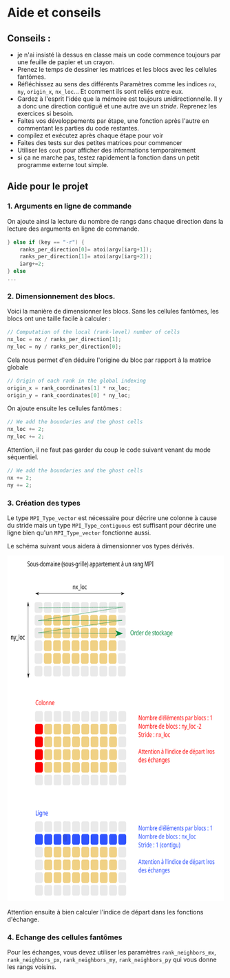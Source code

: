 # Aide et conseils

## Conseils :
- je n'ai insisté là dessus en classe mais un code commence toujours par une feuille de papier et un crayon.
- Prenez le temps de dessiner les matrices et les blocs avec les cellules fantômes. 
- Réfléchissez au sens des différents Paramètres comme les indices `nx`, `ny`, `origin_x`, `nx_loc`... Et comment ils sont reliés entre eux.
- Gardez à l'esprit l'idée que la mémoire est toujours unidirectionnelle. Il y a donc une direction contiguë et une autre ave un *stride*. Reprenez les exercices si besoin.
- Faites vos développements par étape, une fonction après l'autre en commentant les parties du code restantes.
- compilez et exécutez après chaque étape pour voir
- Faites des tests sur des petites matrices pour commencer
- Utiliser les `cout` pour afficher des informations temporairement
- si ça ne marche pas, testez rapidement la fonction dans un petit programme externe tout simple.

## Aide pour le projet

### 1. Arguments en ligne de commande

On ajoute ainsi la lecture du nombre de rangs dans chaque direction 
dans la lecture des arguments en ligne de commande.

```C++
} else if (key == "-r") {
    ranks_per_direction[0]= atoi(argv[iarg+1]);
    ranks_per_direction[1]= atoi(argv[iarg+2]);
    iarg+=2;
} else 
...
```

### 2. Dimensionnement des blocs.

Voici la manière de dimensionner les blocs. 
Sans les cellules fantômes, les blocs ont une taille facile à calculer :

```C++
// Computation of the local (rank-level) number of cells
nx_loc = nx / ranks_per_direction[1];
ny_loc = ny / ranks_per_direction[0];
```

Cela nous permet d'en déduire l'origine du bloc par rapport à la matrice globale

```C++
// Origin of each rank in the global indexing
origin_x = rank_coordinates[1] * nx_loc;
origin_y = rank_coordinates[0] * ny_loc;
```

On ajoute ensuite les cellules fantômes :

```C++
// We add the boundaries and the ghost cells
nx_loc += 2;
ny_loc += 2;
```

Attention, il ne faut pas garder du coup le code suivant venant du mode séquentiel.

```C++
// We add the boundaries and the ghost cells
nx += 2;
ny += 2;
```


### 3. Création des types

Le type `MPI_Type_vector` est nécessaire pour décrire une colonne 
à cause du stride mais un type `MPI_Type_contiguous` est suffisant pour 
décrire une ligne bien qu'un `MPI_Type_vector` fonctionne aussi.

Le schéma suivant vous aidera à dimensionner vos types dérivés.

<img src="../../../support/materiel/life_subdomain.svg" height="800">

Attention ensuite à bien calculer l'indice de départ dans les fonctions d'échange.

### 4. Echange des cellules fantômes

Pour les échanges, vous devez utiliser les paramètres `rank_neighbors_mx`, 
`rank_neighbors_px`, `rank_neighbors_my`, `rank_neighbors_py` qui vous 
donne les rangs voisins.
